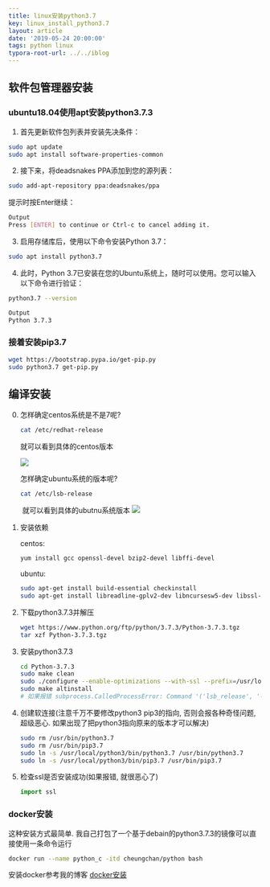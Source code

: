 ```yaml
---
title: linux安装python3.7
key: linux_install_python3.7
layout: article
date: '2019-05-24 20:00:00'
tags: python linux
typora-root-url: ../../iblog
---
```


## 软件包管理器安装

### ubuntu18.04使用apt安装python3.7.3

1. 首先更新软件包列表并安装先决条件：
```bash
sudo apt update
sudo apt install software-properties-common
```
2. 接下来，将deadsnakes PPA添加到您的源列表：
```bash
sudo add-apt-repository ppa:deadsnakes/ppa
```
提示时按Enter继续：
```bash
Output
Press [ENTER] to continue or Ctrl-c to cancel adding it.
```
3. 启用存储库后，使用以下命令安装Python 3.7：
```bash
sudo apt install python3.7
```
4. 此时，Python 3.7已安装在您的Ubuntu系统上，随时可以使用。您可以输入以下命令进行验证：
```bash
python3.7 --version
```
```bash
Output
Python 3.7.3
```
### 接着安装pip3.7
```bash
wget https://bootstrap.pypa.io/get-pip.py
sudo python3.7 get-pip.py
```

## 编译安装



0. 怎样确定centos系统是不是7呢?

    ```bash
    cat /etc/redhat-release 
    ```

    就可以看到具体的centos版本

    ![](https://imgs.zhangbaobao.cn/img/image-20190529175359294.png)

       

    怎样确定ubuntu系统的版本呢?

    

    ```bash
    cat /etc/lsb-release
    ```

    ​	就可以看到具体的ubutnu系统版本    ![](https://imgs.zhangbaobao.cn/img/image-20190531165450552.png)

1. 安装依赖

   centos:

   ```bash
   yum install gcc openssl-devel bzip2-devel libffi-devel
   ```

   ubuntu:

   ```bash
   sudo apt-get install build-essential checkinstall
   sudo apt-get install libreadline-gplv2-dev libncursesw5-dev libssl-dev libsqlite3-dev tk-dev libgdbm-dev libc6-dev libbz2-dev libffi-dev zlib1g-dev
   ```

   

2. 下载python3.7.3并解压

   ```bash
   wget https://www.python.org/ftp/python/3.7.3/Python-3.7.3.tgz
   tar xzf Python-3.7.3.tgz
   ```

3. 安装python3.7.3

   ```bash
   cd Python-3.7.3
   sudo make clean
   sudo ./configure --enable-optimizations --with-ssl --prefix=/usr/local/python3 
   sudo make altinstall
   # 如果报错 subprocess.CalledProcessError: Command '('lsb_release', '-a')' returned non-zero exit status 1.  需要执行 sudo mv /usr/bin/lsb_release /usr/bin/lsb_release_back
   ```

4. 创建软连接(注意千万不要修改python3 pip3的指向, 否则会报各种奇怪问题, 超级恶心. 如果出现了把python3指向原来的版本才可以解决)

   ```bash
   sudo rm /usr/bin/python3.7
   sudo rm /usr/bin/pip3.7
   sudo ln -s /usr/local/python3/bin/python3.7 /usr/bin/python3.7
   sudo ln -s /usr/local/python3/bin/pip3.7 /usr/bin/pip3.7
   ```
   
5. 检查ssl是否安装成功(如果报错, 就很恶心了)

   ````python
   import ssl
   ````
   
### docker安装

   这种安装方式最简单. 我自己打包了一个基于debain的python3.7.3的镜像可以直接使用一条命令运行

   ```bash
   docker run --name python_c -itd cheungchan/python bash
   ```

   安装docker参考我的博客  [docker安装](/2019/06/04/docker安装.html)

